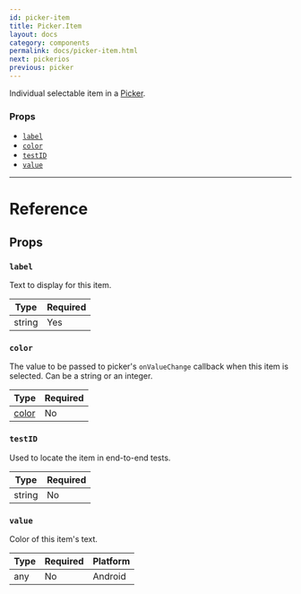 ```yaml
---
id: picker-item
title: Picker.Item
layout: docs
category: components
permalink: docs/picker-item.html
next: pickerios
previous: picker
---
```


Individual selectable item in a [Picker](docs/picker.html).

### Props

- [`label`](docs/picker-item.html#label)
- [`color`](docs/picker-item.html#color)
- [`testID`](docs/picker-item.html#testid)
- [`value`](docs/picker-item.html#value)

---

# Reference

## Props

### `label`

Text to display for this item.

| Type | Required |
| - | - |
| string | Yes |

### `color`

The value to be passed to picker's `onValueChange` callback when this item is selected. Can be a string or an integer.

| Type | Required |
| - | - |
| [color](docs/colors.html) | No |

### `testID`

Used to locate the item in end-to-end tests.

| Type | Required |
| - | - |
| string | No |

### `value`

Color of this item's text.

| Type | Required | Platform |
| - | - | - |
| any | No | Android |

